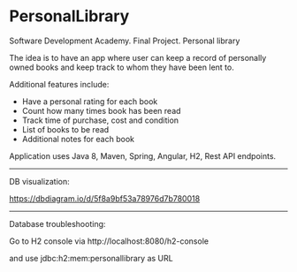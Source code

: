 # PersonalLibrary

Software Development Academy. Final Project. Personal library

The idea is to have an app where user can keep a record of personally owned books and keep track to whom they have been lent to.

Additional features include:

- Have a personal rating for each book
- Count how many times book has been read
- Track time of purchase, cost and condition
- List of books to be read
- Additional notes for each book

Application uses Java 8, Maven, Spring, Angular, H2, Rest API endpoints.

---

DB visualization:

https://dbdiagram.io/d/5f8a9bf53a78976d7b780018

---

Database troubleshooting:

Go to H2 console via http://localhost:8080/h2-console 

and use jdbc:h2:mem:personallibrary as URL
